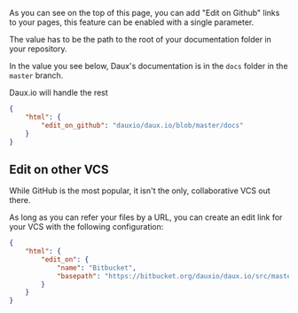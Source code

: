As you can see on the top of this page, you can add "Edit on Github" links to your pages, this feature can be enabled with a single parameter.

The value has to be the path to the root of your documentation folder in your repository.

In the value you see below, Daux's documentation is in the `docs` folder in the `master` branch.

Daux.io will handle the rest

```json
{
    "html": {
        "edit_on_github": "dauxio/daux.io/blob/master/docs"
    }
}
```

## Edit on other VCS

While GitHub is the most popular, it isn't the only, collaborative VCS out there.

As long as you can refer your files by a URL, you can create an edit link for your VCS with the following configuration:

```json
{
    "html": {
        "edit_on": {
            "name": "Bitbucket",
            "basepath": "https://bitbucket.org/dauxio/daux.io/src/master/docs"
        }
    }
}
```
